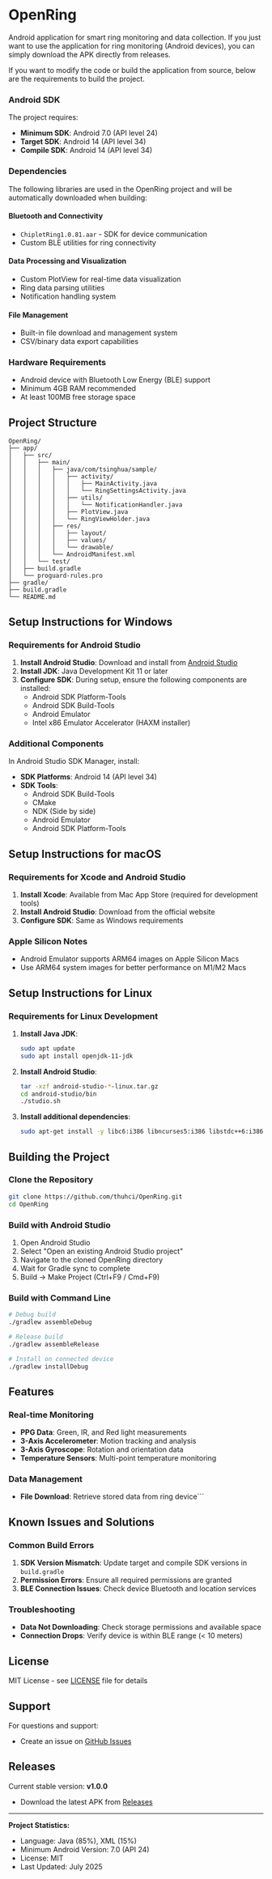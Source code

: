 # OpenRing
Android application for smart ring monitoring and data collection. If you just want to use the application for ring monitoring (Android devices), you can simply download the APK directly from releases.

If you want to modify the code or build the application from source, below are the requirements to build the project.

### Android SDK
The project requires:
- **Minimum SDK**: Android 7.0 (API level 24)
- **Target SDK**: Android 14 (API level 34)
- **Compile SDK**: Android 14 (API level 34)

### Dependencies
The following libraries are used in the OpenRing project and will be automatically downloaded when building:

#### Bluetooth and Connectivity
- `ChipletRing1.0.81.aar` - SDK for device communication
- Custom BLE utilities for ring connectivity

#### Data Processing and Visualization
- Custom PlotView for real-time data visualization
- Ring data parsing utilities
- Notification handling system

#### File Management
- Built-in file download and management system
- CSV/binary data export capabilities

### Hardware Requirements
- Android device with Bluetooth Low Energy (BLE) support
- Minimum 4GB RAM recommended
- At least 100MB free storage space

## Project Structure
```
OpenRing/
├── app/
│   ├── src/
│   │   ├── main/
│   │   │   ├── java/com/tsinghua/sample/
│   │   │   │   ├── activity/
│   │   │   │   │   ├── MainActivity.java
│   │   │   │   │   └── RingSettingsActivity.java
│   │   │   │   ├── utils/
│   │   │   │   │   └── NotificationHandler.java
│   │   │   │   ├── PlotView.java
│   │   │   │   └── RingViewHolder.java
│   │   │   ├── res/
│   │   │   │   ├── layout/
│   │   │   │   ├── values/
│   │   │   │   └── drawable/
│   │   │   └── AndroidManifest.xml
│   │   └── test/
│   ├── build.gradle
│   └── proguard-rules.pro
├── gradle/
├── build.gradle
└── README.md
```

## Setup Instructions for Windows

### Requirements for Android Studio
1. **Install Android Studio**: Download and install from [Android Studio](https://developer.android.com/studio)
2. **Install JDK**: Java Development Kit 11 or later
3. **Configure SDK**: During setup, ensure the following components are installed:
    - Android SDK Platform-Tools
    - Android SDK Build-Tools
    - Android Emulator
    - Intel x86 Emulator Accelerator (HAXM installer)

### Additional Components
In Android Studio SDK Manager, install:
- **SDK Platforms**: Android 14 (API level 34)
- **SDK Tools**:
    - Android SDK Build-Tools
    - CMake
    - NDK (Side by side)
    - Android Emulator
    - Android SDK Platform-Tools

## Setup Instructions for macOS

### Requirements for Xcode and Android Studio
1. **Install Xcode**: Available from Mac App Store (required for development tools)
2. **Install Android Studio**: Download from the official website
3. **Configure SDK**: Same as Windows requirements

### Apple Silicon Notes
- Android Emulator supports ARM64 images on Apple Silicon Macs
- Use ARM64 system images for better performance on M1/M2 Macs

## Setup Instructions for Linux

### Requirements for Linux Development
1. **Install Java JDK**:
   ```bash
   sudo apt update
   sudo apt install openjdk-11-jdk
   ```

2. **Install Android Studio**:
   ```bash
   tar -xzf android-studio-*-linux.tar.gz
   cd android-studio/bin
   ./studio.sh
   ```

3. **Install additional dependencies**:
   ```bash
   sudo apt-get install -y libc6:i386 libncurses5:i386 libstdc++6:i386 lib32z1 libbz2-1.0:i386
   ```

## Building the Project

### Clone the Repository
```bash
git clone https://github.com/thuhci/OpenRing.git
cd OpenRing
```

### Build with Android Studio
1. Open Android Studio
2. Select "Open an existing Android Studio project"
3. Navigate to the cloned OpenRing directory
4. Wait for Gradle sync to complete
5. Build → Make Project (Ctrl+F9 / Cmd+F9)

### Build with Command Line
```bash
# Debug build
./gradlew assembleDebug

# Release build
./gradlew assembleRelease

# Install on connected device
./gradlew installDebug
```

## Features

### Real-time Monitoring
- **PPG Data**: Green, IR, and Red light measurements
- **3-Axis Accelerometer**: Motion tracking and analysis
- **3-Axis Gyroscope**: Rotation and orientation data
- **Temperature Sensors**: Multi-point temperature monitoring

### Data Management
- **File Download**: Retrieve stored data from ring device```

## Known Issues and Solutions

### Common Build Errors
1. **SDK Version Mismatch**: Update target and compile SDK versions in `build.gradle`
2. **Permission Errors**: Ensure all required permissions are granted
3. **BLE Connection Issues**: Check device Bluetooth and location services

### Troubleshooting
- **Data Not Downloading**: Check storage permissions and available space
- **Connection Drops**: Verify device is within BLE range (< 10 meters)

## License
MIT License - see [LICENSE](LICENSE) file for details

## Support
For questions and support:
- Create an issue on [GitHub Issues](https://github.com/thuhci/OpenRing/issues)

## Releases
Current stable version: **v1.0.0**
- Download the latest APK from [Releases](https://github.com/thuhci/OpenRing/releases)

---

**Project Statistics:**
- Language: Java (85%), XML (15%)
- Minimum Android Version: 7.0 (API 24)
- License: MIT
- Last Updated: July 2025